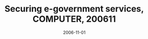 ---
title : Securing e-government services, COMPUTER, 200611
doi : https://www.researchgate.net/publication/2961659_Securing_E-Government_Services
date: 2006-11-01
category: paper
---
